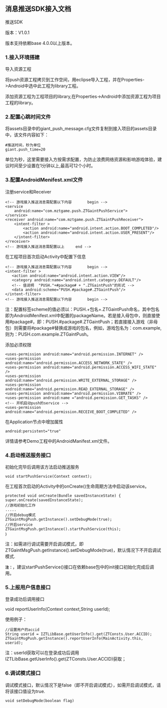 ## 消息推送SDK接入文档 ##

推送SDK 

版本：V1.0.1

版本支持依赖base 4.0.0以上版本。

### 1.接入环境搭建 ###

导入资源工程

将push资源工程拷贝到工作空间，用eclipse导入工程，并在Properties->Android中选中此工程为library工程。


添加资源工程为工程项目的library,在Properties->Android中添加资源工程为项目工程的library。

### 2.配置心跳时间文件 ###
将assets目录中的giant_push_message.cfg文件复制到接入项目的assets目录中，该文件内容如下：

	#推送时间，秒为单位
	giant.push_time=20

单位为秒，这里需要接入方按需求配置，为防止浪费网络资源和影响游戏体验，建议时间至少设置在1分钟以上,最高可12个小时。

### 3.配置AndroidMenifest.xml文件 ###

注册service和Receiver
   
    <!-- 游戏接入推送消息需配置以下内容       begin --> 
    <service
        android:name="com.mztgame.push.ZTGaintPushService">
    </service>
    <receiver android:name="com.mztgame.push.ZTGaintPushReceiver">
        <intent-filter >
            <action android:name="android.intent.action.BOOT_COMPLETED"/>
            <action android:name="android.intent.action.USER_PRESENT"/> 
        </intent-filter>
    </receiver>
    <!-- 游戏接入推送消息需配置以上     end -->

在工程项目首次启动Activity中配置下信息
	
    <!-- 游戏接入推送消息需配置以下内容       begin -->
    <intent-filter >
       <action android:name="android.intent.action.VIEW"/>     
       <category android:name="android.intent.category.DEFAULT"/>  
       <!-- 值说明  "PUSH."+#package# + ".ZTGaintPush"的形式 -->  
       <data android:scheme="PUSH.#package#.ZTGaintPush"/>
    </intent-filter>
    <!-- 游戏接入推送消息需配置以下内容       begin -->
注：配置<data>标签scheme的值必须以：PUSH.+包名+.ZTGaintPush命名，其中包名即为AndroidMenifest.xml中配置的packageName。若是接入母包中，则直接使用#package#，即：PUSH.#package#.ZTGaintPush；若直接接入游戏（非母包）则需要将#package#替换成游戏的包名，例如，游戏包名为：com.example,则为：PUSH.com.example.ZTGaintPush。

添加必须权限

	<uses-permission android:name="android.permission.INTERNET" />
    <uses-permission android:name="android.permission.ACCESS_NETWORK_STATE" />
    <uses-permission android:name="android.permission.ACCESS_WIFI_STATE" />
    <uses-permission android:name="android.permission.WRITE_EXTERNAL_STORAGE" />
    <uses-permission android:name="android.permission.READ_EXTERNAL_STORAGE" />
	<uses-permission android:name="android.permission.VIBRATE" />
	<uses-permission android:name ="android.permission.GET_TASKS" />
    <!-- 开机启动push的service -->
    <uses-permission android:name="android.permission.RECEIVE_BOOT_COMPLETED" />
在Application节点中增加属性
	
	android:persistent="true"
	
详情请参考Demo工程中的AndroidManifest.xml文件。
### 4.启动推送服务接口 ###

初始化完毕后调用该方法启动推送服务

	void startPushService(Context context);

在工程首次启动的Activity中的onCreate()生命周期方法中启动该service。

    protected void onCreate(Bundle savedInstanceState) {
	super.onCreate(savedInstanceState);
	//游戏初始化工作
	.....
	//开启debug模式
    ZTGaintMsgPush.getInstance().setDebugMode(true);
    //开启service
    ZTGaintMsgPush.getInstance().startPushService(this);
	｝

注：如需进行调试需要开启调试模式，即ZTGaintMsgPush.getInstance().setDebugMode(true)，默认情况下不开启调试模式.

**`注：`**，建议startPushService()接口在依赖base包中的init接口初始化完成后调用。
### 5.上报用户信息接口 ###
登录成功后调用接口

void reportUserInfo(Context context,String userId);

使用例子：

	//设置用户的accid
	String userid = IZTLibBase.getUserInfo().get(ZTConsts.User.ACCID);
    ZTGaintMsgPush.getInstance().reportUserInfo(MainActivity.this, userid);
	
注：userId获取可以在登录成功后调用IZTLibBase.getUserInfo().get(ZTConsts.User.ACCID)获取；

### 6.调试模式接口 ###
调试模式接口，默认情况下是false（即不开启调试模式），如需开启调试模式，请将该接口值设为true.	

	void setDebugMode(boolean flag)
